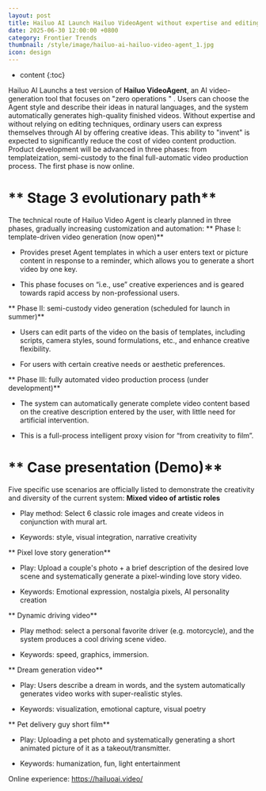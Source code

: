 ```yaml
---
layout: post
title: Hailuo AI Launch Hailuo VideoAgent without expertise and editing skills Generate creative video through a natural language key
date: 2025-06-30 12:00:00 +0800
category: Frontier Trends
thumbnail: /style/image/hailuo-ai-hailuo-video-agent_1.jpg
icon: design
---
```

* content
{:toc}

Hailuo AI Launchs a test version of **Hailuo VideoAgent**, an AI video-generation tool that focuses on "zero operations " . Users can choose the Agent style and describe their ideas in natural languages, and the system automatically generates high-quality finished videos.
Without expertise and without relying on editing techniques, ordinary users can express themselves through AI by offering creative ideas. This ability to "invent" is expected to significantly reduce the cost of video content production.
Product development will be advanced in three phases: from templateization, semi-custody to the final full-automatic video production process.
The first phase is now online.

# ** Stage 3 evolutionary path**
The technical route of Hailuo Video Agent is clearly planned in three phases, gradually increasing customization and automation:
** Phase I: template-driven video generation (now open)**

- Provides preset Agent templates in which a user enters text or picture content in response to a reminder, which allows you to generate a short video by one key.

- This phase focuses on “i.e., use” creative experiences and is geared towards rapid access by non-professional users.

** Phase II: semi-custody video generation (scheduled for launch in summer)**

- Users can edit parts of the video on the basis of templates, including scripts, camera styles, sound formulations, etc., and enhance creative flexibility.

- For users with certain creative needs or aesthetic preferences.

** Phase III: fully automated video production process (under development)**

- The system can automatically generate complete video content based on the creative description entered by the user, with little need for artificial intervention.

- This is a full-process intelligent proxy vision for “from creativity to film”.

# ** Case presentation (Demo)**
Five specific use scenarios are officially listed to demonstrate the creativity and diversity of the current system:
**Mixed video of artistic roles**

- Play method: Select 6 classic role images and create videos in conjunction with mural art.

- Keywords: style, visual integration, narrative creativity

** Pixel love story generation**

- Play: Upload a couple's photo + a brief description of the desired love scene and systematically generate a pixel-winding love story video.

- Keywords: Emotional expression, nostalgia pixels, AI personality creation

** Dynamic driving video**

- Play method: select a personal favorite driver (e.g. motorcycle), and the system produces a cool driving scene video.

- Keywords: speed, graphics, immersion.

** Dream generation video**

- Play: Users describe a dream in words, and the system automatically generates video works with super-realistic styles.

- Keywords: visualization, emotional capture, visual poetry
 
** Pet delivery guy short film**

- Play: Uploading a pet photo and systematically generating a short animated picture of it as a takeout/transmitter.

- Keywords: humanization, fun, light entertainment

Online experience: https://hailuoai.video/
